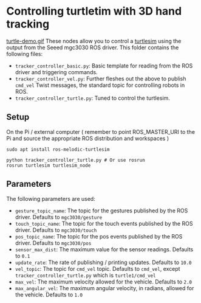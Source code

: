 # Controlling turtletim with 3D hand tracking
[turtle-demo.gif](../turtle-demo.gih)
These nodes allow you to control a [turtlesim](http://wiki.ros.org/turtlesim) using the output from the Seeed mgc3030 ROS driver. This folder contains the following files:
- `tracker_controller_basic.py`: Basic template for reading from the ROS driver and triggering commands.
- `tracker_controller_vel.py`: Further fleshes out the above to publish `cmd_vel` Twist messages, the standard topic for controlling robots in ROS.
- `tracker_controller_turtle.py`: Tuned to control the turtlesim.

## Setup
On the Pi / external computer ( remember to point ROS_MASTER_URI to the Pi and source the appropriate ROS distribution and workspaces )
```
sudo apt install ros-melodic-turtlesim

python tracker_controller_turtle.py # Or use rosrun
rosrun turtlesim turtlesim_node
```

## Parameters

The following parameters are used:
- `gesture_topic_name`: The topic for the gestures published by the ROS driver. Defaults to `mgc3030/gesture`
- `touch_topic_name`: The topic for the touch events published by the ROS driver. Defaults to `mgc3030/touch`
- `pos_topic_name`: The topic for the pos events published by the ROS driver. Defaults to `mgc3030/pos`
- `sensor_max_dist`: The maximum value for the sensor readings. Defaults to `0.1`
- `update_rate`: The rate of publishing / printing updates. Defaults to `10.0`
- `vel_topic`: The topic for `cmd_vel` topic. Defaults to `cmd_vel`, except `tracker_controller_turtle.py` which is `turtle1/cmd_vel`
- `max_vel`: The maximum velocity allowed for the vehicle. Defaults to `2.0`
- `max_angular_vel`: The maximum angular velocity, in radians, allowed for the vehicle. Defaults to `1.0`
